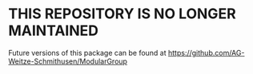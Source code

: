 THIS REPOSITORY IS NO LONGER MAINTAINED
===

Future versions of this package can be found at https://github.com/AG-Weitze-Schmithusen/ModularGroup
